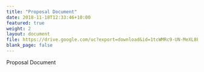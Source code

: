 ```yaml
---
title: "Proposal Document"
date: 2018-11-18T12:33:46+10:00
featured: true
weight: 2
layout: document
file: https://drive.google.com/uc?export=download&id=1tcWMRc9-UN-MeXL8FMDuYM_md4dd6Q5n
blank_page: false
---
```


Proposal Document
